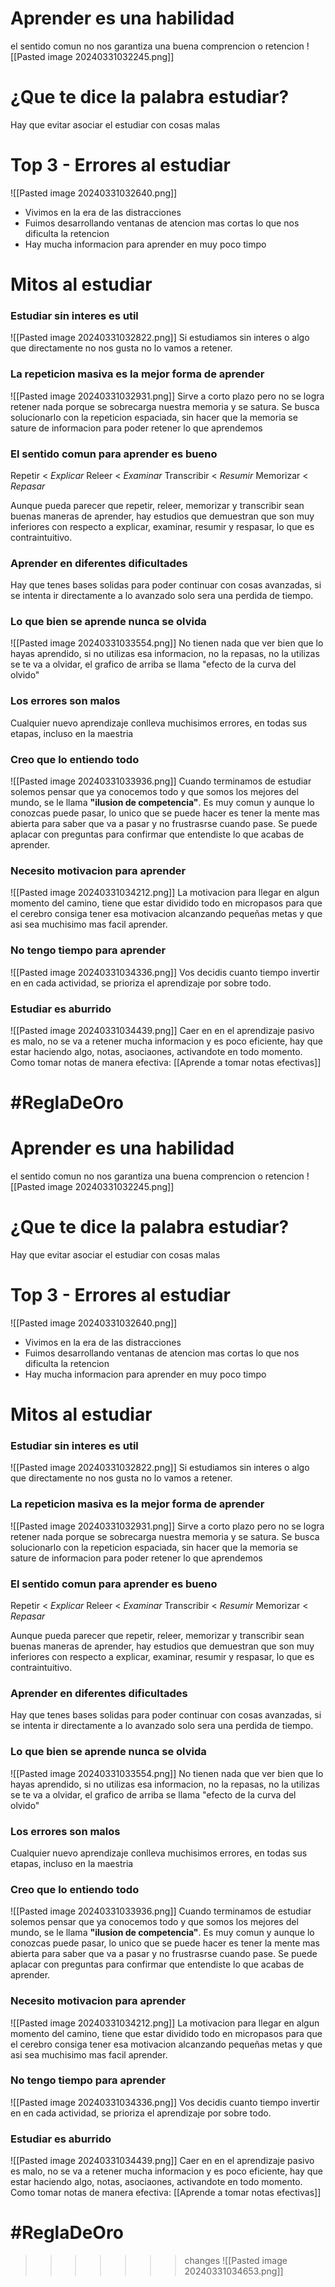 # Aprender es una habilidad
el sentido comun no nos garantiza una buena comprencion o retencion
![[Pasted image 20240331032245.png]]
# ¿Que te dice la palabra estudiar?
Hay que evitar asociar el estudiar con cosas malas 

# Top 3  - Errores al estudiar 

![[Pasted image 20240331032640.png]]
- Vivimos en la era de las distracciones
- Fuimos desarrollando ventanas de atencion mas cortas lo que nos dificulta la retencion
- Hay mucha informacion para aprender en muy poco timpo
# Mitos al estudiar

### Estudiar sin interes es util
![[Pasted image 20240331032822.png]]
Si estudiamos sin interes o algo que directamente no nos gusta no lo vamos a retener.

### La repeticion masiva es la mejor forma de aprender
![[Pasted image 20240331032931.png]]
Sirve a corto plazo pero no se logra retener nada porque se sobrecarga nuestra memoria y se satura. 
Se busca solucionarlo con la repeticion espaciada, sin hacer que la memoria se sature de informacion para poder retener lo que aprendemos
### El sentido comun para aprender es bueno

Repetir         < *Explicar* 
Releer           < *Examinar*
Transcribir < *Resumir*
Memorizar < *Repasar* 

Aunque pueda parecer que repetir, releer, memorizar y transcribir sean buenas maneras de aprender, hay estudios que demuestran que son muy inferiores con respecto a explicar, examinar, resumir y respasar, lo que es contraintuitivo.
### Aprender en diferentes dificultades
Hay que tenes bases solidas para poder continuar con cosas avanzadas, si se intenta ir directamente a lo avanzado solo sera una perdida de tiempo.

### Lo que bien se aprende nunca se olvida
![[Pasted image 20240331033554.png]]
No tienen nada que ver bien que lo hayas aprendido, si no utilizas esa informacion, no la repasas, no la utilizas se te va a olvidar, el grafico de arriba se llama "efecto de la curva del olvido"

### Los errores son malos

Cualquier nuevo aprendizaje conlleva muchisimos errores, en todas sus etapas, incluso en la maestria

### Creo que lo entiendo todo
![[Pasted image 20240331033936.png]]
Cuando terminamos de estudiar solemos pensar que ya conocemos todo y que somos los mejores del mundo, se le llama **"ilusion de competencia"**.
Es muy comun y aunque lo conozcas puede pasar, lo unico que se puede hacer es tener la mente mas abierta para saber que va a pasar y no frustrasrse cuando pase. 
Se puede aplacar con preguntas para confirmar que entendiste lo que acabas de aprender.
### Necesito motivacion para aprender 
![[Pasted image 20240331034212.png]]
La motivacion para llegar en algun momento del camino, tiene que estar dividido todo en micropasos para que el cerebro consiga tener esa motivacion alcanzando pequeñas metas y que asi sea muchisimo mas facil aprender.
### No tengo tiempo para aprender
![[Pasted image 20240331034336.png]]
Vos decidis cuanto tiempo invertir en en cada actividad, se prioriza el aprendizaje por sobre todo.
### Estudiar es aburrido 
![[Pasted image 20240331034439.png]]
Caer en en el aprendizaje pasivo es malo, no se va a retener mucha informacion y es poco eficiente, hay que estar haciendo algo, notas, asociaones, activandote en todo momento.
Como tomar notas de manera efectiva: [[Aprende a tomar notas efectivas]]


#ReglaDeOro 
=======
# Aprender es una habilidad
el sentido comun no nos garantiza una buena comprencion o retencion
![[Pasted image 20240331032245.png]]
# ¿Que te dice la palabra estudiar?
Hay que evitar asociar el estudiar con cosas malas 

# Top 3  - Errores al estudiar 

![[Pasted image 20240331032640.png]]
- Vivimos en la era de las distracciones
- Fuimos desarrollando ventanas de atencion mas cortas lo que nos dificulta la retencion
- Hay mucha informacion para aprender en muy poco timpo
# Mitos al estudiar

### Estudiar sin interes es util
![[Pasted image 20240331032822.png]]
Si estudiamos sin interes o algo que directamente no nos gusta no lo vamos a retener.

### La repeticion masiva es la mejor forma de aprender
![[Pasted image 20240331032931.png]]
Sirve a corto plazo pero no se logra retener nada porque se sobrecarga nuestra memoria y se satura. 
Se busca solucionarlo con la repeticion espaciada, sin hacer que la memoria se sature de informacion para poder retener lo que aprendemos
### El sentido comun para aprender es bueno

Repetir         < *Explicar* 
Releer           < *Examinar*
Transcribir < *Resumir*
Memorizar < *Repasar* 

Aunque pueda parecer que repetir, releer, memorizar y transcribir sean buenas maneras de aprender, hay estudios que demuestran que son muy inferiores con respecto a explicar, examinar, resumir y respasar, lo que es contraintuitivo.
### Aprender en diferentes dificultades
Hay que tenes bases solidas para poder continuar con cosas avanzadas, si se intenta ir directamente a lo avanzado solo sera una perdida de tiempo.

### Lo que bien se aprende nunca se olvida
![[Pasted image 20240331033554.png]]
No tienen nada que ver bien que lo hayas aprendido, si no utilizas esa informacion, no la repasas, no la utilizas se te va a olvidar, el grafico de arriba se llama "efecto de la curva del olvido"

### Los errores son malos

Cualquier nuevo aprendizaje conlleva muchisimos errores, en todas sus etapas, incluso en la maestria

### Creo que lo entiendo todo
![[Pasted image 20240331033936.png]]
Cuando terminamos de estudiar solemos pensar que ya conocemos todo y que somos los mejores del mundo, se le llama **"ilusion de competencia"**.
Es muy comun y aunque lo conozcas puede pasar, lo unico que se puede hacer es tener la mente mas abierta para saber que va a pasar y no frustrasrse cuando pase. 
Se puede aplacar con preguntas para confirmar que entendiste lo que acabas de aprender.
### Necesito motivacion para aprender 
![[Pasted image 20240331034212.png]]
La motivacion para llegar en algun momento del camino, tiene que estar dividido todo en micropasos para que el cerebro consiga tener esa motivacion alcanzando pequeñas metas y que asi sea muchisimo mas facil aprender.
### No tengo tiempo para aprender
![[Pasted image 20240331034336.png]]
Vos decidis cuanto tiempo invertir en en cada actividad, se prioriza el aprendizaje por sobre todo.
### Estudiar es aburrido 
![[Pasted image 20240331034439.png]]
Caer en en el aprendizaje pasivo es malo, no se va a retener mucha informacion y es poco eficiente, hay que estar haciendo algo, notas, asociaones, activandote en todo momento.
Como tomar notas de manera efectiva: 
[[Aprende a tomar notas efectivas]]


# #ReglaDeOro 
>>>>>>> changes
![[Pasted image 20240331034653.png]]